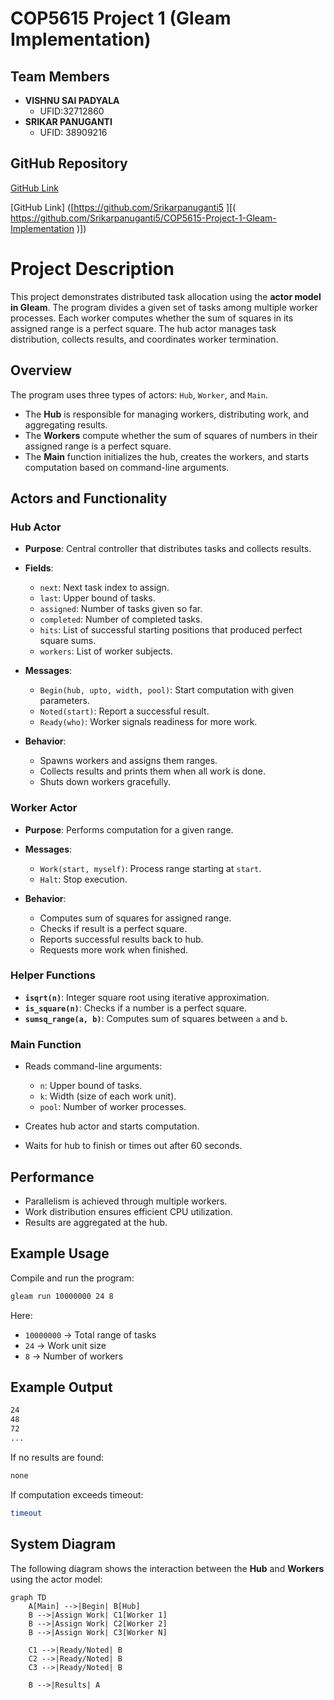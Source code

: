 # COP5615 Project 1 (Gleam Implementation)

## Team Members

- **VISHNU SAI PADYALA**  
  - UFID:32712860
- **SRIKAR PANUGANTI**
  - UFID: 38909216

## GitHub Repository

[GitHub Link]([https://github.com/your-repo-link](https://github.com/VISHNU07202003/COP5615-Project-1-Gleam-Implementation-))

[GitHub Link] ([https://github.com/Srikarpanuganti5 ][( https://github.com/Srikarpanuganti5/COP5615-Project-1-Gleam-Implementation )])

# Project Description

This project demonstrates distributed task allocation using the **actor model in Gleam**. The program divides a given set of tasks among multiple worker processes. Each worker computes whether the sum of squares in its assigned range is a perfect square. The hub actor manages task distribution, collects results, and coordinates worker termination.

## Overview

The program uses three types of actors: `Hub`, `Worker`, and `Main`.

- The **Hub** is responsible for managing workers, distributing work, and aggregating results.
- The **Workers** compute whether the sum of squares of numbers in their assigned range is a perfect square.
- The **Main** function initializes the hub, creates the workers, and starts computation based on command-line arguments.

## Actors and Functionality

### Hub Actor
- **Purpose**: Central controller that distributes tasks and collects results.
- **Fields**:  
  - `next`: Next task index to assign.  
  - `last`: Upper bound of tasks.  
  - `assigned`: Number of tasks given so far.  
  - `completed`: Number of completed tasks.  
  - `hits`: List of successful starting positions that produced perfect square sums.  
  - `workers`: List of worker subjects.  

- **Messages**:  
  - `Begin(hub, upto, width, pool)`: Start computation with given parameters.  
  - `Noted(start)`: Report a successful result.  
  - `Ready(who)`: Worker signals readiness for more work.  

- **Behavior**:  
  - Spawns workers and assigns them ranges.  
  - Collects results and prints them when all work is done.  
  - Shuts down workers gracefully.  

### Worker Actor
- **Purpose**: Performs computation for a given range.  
- **Messages**:  
  - `Work(start, myself)`: Process range starting at `start`.  
  - `Halt`: Stop execution.  

- **Behavior**:  
  - Computes sum of squares for assigned range.  
  - Checks if result is a perfect square.  
  - Reports successful results back to hub.  
  - Requests more work when finished.  

### Helper Functions
- **`isqrt(n)`**: Integer square root using iterative approximation.  
- **`is_square(n)`**: Checks if a number is a perfect square.  
- **`sumsq_range(a, b)`**: Computes sum of squares between `a` and `b`.  

### Main Function
- Reads command-line arguments:  
  - `n`: Upper bound of tasks.  
  - `k`: Width (size of each work unit).  
  - `pool`: Number of worker processes.  

- Creates hub actor and starts computation.  
- Waits for hub to finish or times out after 60 seconds.  

## Performance
- Parallelism is achieved through multiple workers.  
- Work distribution ensures efficient CPU utilization.  
- Results are aggregated at the hub.  

## Example Usage

Compile and run the program:

```bash
gleam run 10000000 24 8
```

Here:  
- `10000000` → Total range of tasks  
- `24` → Work unit size  
- `8` → Number of workers  

## Example Output

```bash
24
48
72
...
```

If no results are found:  

```bash
none
```

If computation exceeds timeout:  

```bash
timeout
```

## System Diagram

The following diagram shows the interaction between the **Hub** and **Workers** using the actor model:

```mermaid
graph TD
    A[Main] -->|Begin| B[Hub]
    B -->|Assign Work| C1[Worker 1]
    B -->|Assign Work| C2[Worker 2]
    B -->|Assign Work| C3[Worker N]

    C1 -->|Ready/Noted| B
    C2 -->|Ready/Noted| B
    C3 -->|Ready/Noted| B

    B -->|Results| A
```
